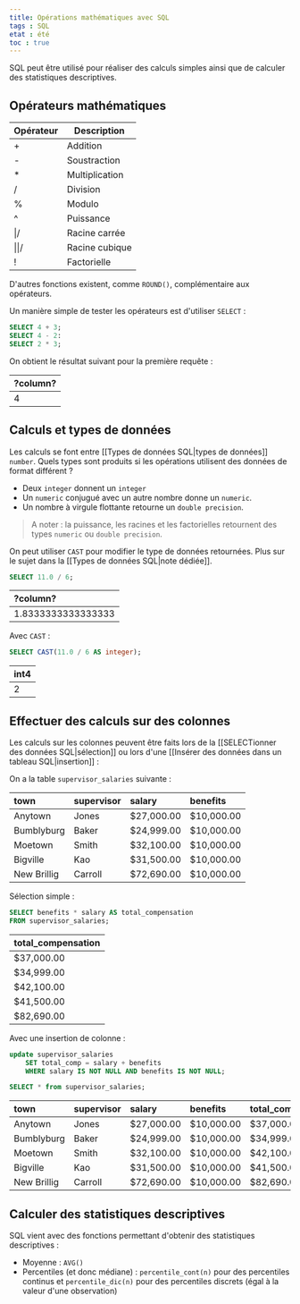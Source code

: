 ```yaml
---
title: Opérations mathématiques avec SQL
tags : SQL
etat : été
toc : true
---
```


SQL peut être utilisé pour réaliser des calculs simples ainsi que de calculer des statistiques descriptives.

## Opérateurs mathématiques

Opérateur|Description
-|-
+|Addition
-|Soustraction
\*|Multiplication
/|Division
%|Modulo
^|Puissance
\|/|Racine carrée
\|\|/|Racine cubique
!|Factorielle

D'autres fonctions existent, comme `ROUND()`, complémentaire aux opérateurs.

Un manière simple de tester les opérateurs est d'utiliser `SELECT` :

```SQL
SELECT 4 + 3;
SELECT 4 - 2:
SELECT 2 * 3;
```

On obtient le résultat suivant pour la première requête :

| ?column? |
| :--- |
| 4 |

## Calculs et types de données

Les calculs se font entre [[Types de données SQL\|types de données]]  `number`. Quels types sont produits si les opérations utilisent des données de format différent ?

- Deux `integer` donnent un `integer`
- Un `numeric` conjugué avec un autre nombre donne un `numeric`.
- Un nombre à virgule flottante retourne un `double precision`.

> A noter : la puissance, les racines et les factorielles retournent des types `numeric` ou `double precision`.

On peut utiliser `CAST` pour modifier le type de données retournées. Plus sur le sujet dans la [[Types de données SQL\|note dédiée]].

```SQL
SELECT 11.0 / 6;
````

| ?column? |
| :--- |
| 1.8333333333333333 |

Avec `CAST` :
```SQL
SELECT CAST(11.0 / 6 AS integer);
````

| int4 |
| :--- |
| 2 |

## Effectuer des calculs sur des colonnes

Les calculs sur les colonnes peuvent être faits lors de la [[SELECTionner des données SQL\|sélection]] ou lors d'une [[Insérer des données dans un tableau SQL\|insertion]] :

On a la table `supervisor_salaries` suivante :

| town | supervisor | salary | benefits |
| :--- | :--- | :--- | :--- |
| Anytown | Jones | $27,000.00 | $10,000.00 |
| Bumblyburg | Baker | $24,999.00 | $10,000.00 |
| Moetown | Smith | $32,100.00 | $10,000.00 |
| Bigville | Kao | $31,500.00 | $10,000.00 |
| New Brillig | Carroll | $72,690.00 | $10,000.00 |

Sélection simple :

```SQL
SELECT benefits * salary AS total_compensation
FROM supervisor_salaries;
````

| total\_compensation |
| :--- |
| $37,000.00 |
| $34,999.00 |
| $42,100.00 |
| $41,500.00 |
| $82,690.00 |

Avec une insertion de colonne :

```SQL
update supervisor_salaries
    SET total_comp = salary + benefits 
	WHERE salary IS NOT NULL AND benefits IS NOT NULL;

SELECT * from supervisor_salaries;
````

| town | supervisor | salary | benefits | total\_comp |
| :--- | :--- | :--- | :--- | :--- |
| Anytown | Jones | $27,000.00 | $10,000.00 | $37,000.00 |
| Bumblyburg | Baker | $24,999.00 | $10,000.00 | $34,999.00 |
| Moetown | Smith | $32,100.00 | $10,000.00 | $42,100.00 |
| Bigville | Kao | $31,500.00 | $10,000.00 | $41,500.00 |
| New Brillig | Carroll | $72,690.00 | $10,000.00 | $82,690.00 |

## Calculer des statistiques descriptives

SQL vient avec des fonctions permettant d'obtenir des statistiques descriptives :

- Moyenne : `AVG()`
- Percentiles (et donc médiane) : `percentile_cont(n)` pour des percentiles continus et `percentile_dic(n)` pour des percentiles discrets (égal à la valeur d'une observation)


